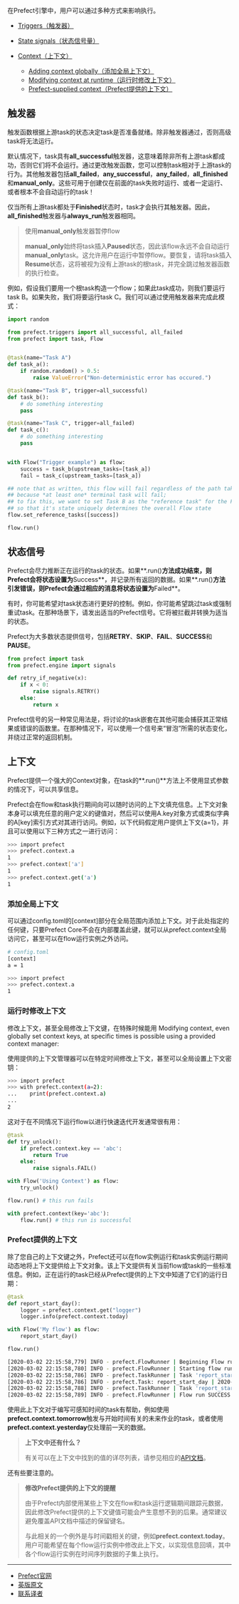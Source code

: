 在Prefect引擎中，用户可以通过多种方式来影响执行。

 - [Triggers（触发器）](https://docs.prefect.io/core/concepts/execution.html#triggers)
 - [State signals（状态信号量）](https://docs.prefect.io/core/concepts/execution.html#state-signals)
 - [Context（上下文）](https://docs.prefect.io/core/concepts/execution.html#context)

     - [Adding context globally（添加全局上下文）](https://docs.prefect.io/core/concepts/execution.html#adding-context-globally)
     - [Modifying context at runtime（运行时修改上下文）](https://docs.prefect.io/core/concepts/execution.html#modifying-context-at-runtime)
     - [Prefect-supplied context（Prefect提供的上下文）](https://docs.prefect.io/core/concepts/execution.html#prefect-supplied-context)

## 触发器

触发函数根据上游task的状态决定task是否准备就绪。除非触发器通过，否则高级task将无法运行。

默认情况下，task具有**all_successful**触发器，这意味着除非所有上游task都成功，否则它们将不会运行。通过更改触发函数，您可以控制task相对于上游task的行为。其他触发器包括**all_failed**，**any_successful**，**any_failed**，**all_finished**和**manual_only**。这些可用于创建仅在前面的task失败时运行、或者一定运行、或者根本不会自动运行的task！

仅当所有上游task都处于**Finished**状态时，task才会执行其触发器。因此，**all_finished**触发器与**always_run**触发器相同。

> 
> 使用**manual_only**触发器暂停flow
> 
> **manual_only**始终将task插入**Paused**状态，因此该flow永远不会自动运行**manual_only**task。这允许用户在运行中暂停flow。要恢复，请将task插入**Resume**状态，这将被视为没有上游task的根task，并完全跳过触发器函数的执行检查。
> 

例如，假设我们要用一个根task构造一个flow；如果此task成功，则我们要运行task B。如果失败，我们将要运行task C。我们可以通过使用触发器来完成此模式：

````Python
import random

from prefect.triggers import all_successful, all_failed
from prefect import task, Flow


@task(name="Task A")
def task_a():
    if random.random() > 0.5:
        raise ValueError("Non-deterministic error has occured.")

@task(name="Task B", trigger=all_successful)
def task_b():
    # do something interesting
    pass

@task(name="Task C", trigger=all_failed)
def task_c():
    # do something interesting
    pass


with Flow("Trigger example") as flow:
    success = task_b(upstream_tasks=[task_a])
    fail = task_c(upstream_tasks=[task_a])

## note that as written, this flow will fail regardless of the path taken
## because *at least one* terminal task will fail;
## to fix this, we want to set Task B as the "reference task" for the Flow
## so that it's state uniquely determines the overall Flow state
flow.set_reference_tasks([success])

flow.run()
````

## 状态信号

Prefect会尽力推断正在运行的task的状态。如果**.run()**方法成功结束，则Prefect会将状态设置为**Success**，并记录所有返回的数据。如果**.run()**方法引发错误，则Prefect会通过相应的消息将状态设置为**Failed**。

有时，你可能希望对task状态进行更好的控制。例如，你可能希望跳过task或强制重试task。在那种场景下，请发出适当的Prefect信号。它将被拦截并转换为适当的状态。

Prefect为大多数状态提供信号，包括**RETRY**、**SKIP**、**FAIL**、**SUCCESS**和**PAUSE**。

````Python
from prefect import task
from prefect.engine import signals

def retry_if_negative(x):
    if x < 0:
        raise signals.RETRY()
    else:
        return x
````

Prefect信号的另一种常见用法是，将讨论的task嵌套在其他可能会捕获其正常结果或错误的函数里。在那种情况下，可以使用一个信号来“冒泡”所需的状态变化，并绕过正常的返回机制。

## 上下文

Prefect提供一个强大的Context对象，在task的**.run()**方法上不使用显式参数的情况下，可以共享信息。

Prefect会在flow和task执行期间向可以随时访问的上下文填充信息。上下文对象本身可以填充任意的用户定义的键值对，然后可以使用A.key对象方式或类似字典的A[key]索引方式对其进行访问。例如，以下代码假定用户提供上下文{a=1}，并且可以使用以下三种方式之一进行访问：

````bash
>>> import prefect
>>> prefect.context.a
1
>>> prefect.context['a']
1
>>> prefect.context.get('a')
1
````

### 添加全局上下文

可以通过config.toml的[context]部分在全局范围内添加上下文。对于此处指定的任何键，只要Prefect Core不会在内部覆盖此键，就可以从prefect.context全局访问它，甚至可以在flow运行实例之外访问。

````bash
# config.toml
[context]
a = 1
````

````bash    
>>> import prefect
>>> prefect.context.a
1
````

### 运行时修改上下文

修改上下文，甚至全局修改上下文键，在特殊时候能用
Modifying context, even globally set context keys, at specific times is possible using a provided context manager:

使用提供的上下文管理器可以在特定时间修改上下文，甚至可以全局设置上下文密钥：

````bash
>>> import prefect
>>> with prefect.context(a=2):
...    print(prefect.context.a)
...
2
````

这对于在不同情况下运行flow以进行快速迭代开发通常很有用：

````Python
@task
def try_unlock():
    if prefect.context.key == 'abc':
        return True
    else:
        raise signals.FAIL()

with Flow('Using Context') as flow:
    try_unlock()

flow.run() # this run fails

with prefect.context(key='abc'):
    flow.run() # this run is successful
````

### Prefect提供的上下文

除了您自己的上下文键之外，Prefect还可以在flow实例运行和task实例运行期间动态地将上下文提供给上下文对象。该上下文提供有关当前flow或task的一些标准信息。例如，正在运行的task已经从Prefect提供的上下文中知道了它们的运行日期：

````Python
@task
def report_start_day():
    logger = prefect.context.get("logger")
    logger.info(prefect.context.today)

with Flow('My flow') as flow:
    report_start_day()

flow.run()
````

````bash
[2020-03-02 22:15:58,779] INFO - prefect.FlowRunner | Beginning Flow run for 'My flow'
[2020-03-02 22:15:58,780] INFO - prefect.FlowRunner | Starting flow run.
[2020-03-02 22:15:58,786] INFO - prefect.TaskRunner | Task 'report_start_time': Starting task run...
[2020-03-02 22:15:58,786] INFO - prefect.Task: report_start_day | 2020-03-02
[2020-03-02 22:15:58,788] INFO - prefect.TaskRunner | Task 'report_start_time': finished task run for task with final state: 'Success'
[2020-03-02 22:15:58,789] INFO - prefect.FlowRunner | Flow run SUCCESS: all reference tasks succeeded
````

使用此上下文对于编写可感知时间的task有帮助，例如使用**prefect.context.tomorrow**触发与开始时间有关的未来作业的task，或者使用**prefect.context.yesterday**仅处理前一天的数据。

> 
> **上下文中还有什么？**
> 
> 有关可以在上下文中找到的值的详尽列表，请参见相应的[API文档](https://docs.prefect.io/api/latest/utilities/context.html)。
> 

还有些要注意的。

> 
> **修改Prefect提供的上下文的提醒**
> 
> 由于Prefect内部使用某些上下文在flow和task运行逻辑期间跟踪元数据，因此修改Prefect提供的上下文键值可能会产生意想不到的后果。通常建议避免覆盖API文档中描述的保留键名。
>
> 与此相关的一个例外是与时间戳相关的键，例如**prefect.context.today**。用户可能希望在每个flow运行实例中修改此上下文，以实现信息回填，其中各个flow运行实例在时间序列数据的子集上执行。
> 

***

- [Prefect官网](https://www.prefect.io/)
- [英版原文](https://docs.prefect.io/core/concepts/execution.html)
- [联系译者](https://github.com/listen-lavender)
